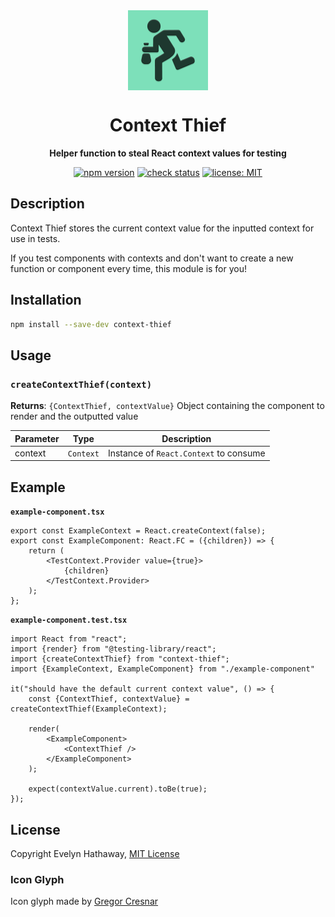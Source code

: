<div align="center">

<img alt="Context Thief icon" width="128" height="128" align="center" src=".github/icon.png"/>

# Context Thief

**Helper function to steal React context values for testing**

[![npm version](https://badgen.net/npm/v/context-thief?icon=npm)](https://www.npmjs.com/package/context-thief)
[![check status](https://badgen.net/github/checks/evelynhathaway/loose-rgb/master?icon=github)](https://github.com/evelynhathaway/loose-rgb/actions)
[![license: MIT](https://badgen.net/badge/license/MIT/blue)](/LICENSE)

</div>

## Description

Context Thief stores the current context value for the inputted context for use in tests.

If you test components with contexts and don't want to create a new function or component every time, this module is for you!

## Installation

```bash
npm install --save-dev context-thief
```

## Usage

### `createContextThief(context)`

**Returns**: `{ContextThief, contextValue}` Object containing the component to render and the outputted value

| Parameter | Type      | Description                            |
| --------- | --------- | -------------------------------------- |
| context   | `Context` | Instance of `React.Context` to consume |

## Example

**`example-component.tsx`**

```tsx
export const ExampleContext = React.createContext(false);
export const ExampleComponent: React.FC = ({children}) => {
    return (
        <TestContext.Provider value={true}>
            {children}
        </TestContext.Provider>
    );
};
```

**`example-component.test.tsx`**

```tsx
import React from "react";
import {render} from "@testing-library/react";
import {createContextThief} from "context-thief";
import {ExampleContext, ExampleComponent} from "./example-component"

it("should have the default current context value", () => {
    const {ContextThief, contextValue} = createContextThief(ExampleContext);

    render(
        <ExampleComponent>
            <ContextThief />
        </ExampleComponent>
    );

    expect(contextValue.current).toBe(true);
});
```

## License

Copyright Evelyn Hathaway, [MIT License](/LICENSE)

### Icon Glyph

Icon glyph made by [Gregor Cresnar](https://thenounproject.com/grega.cresnar/)
